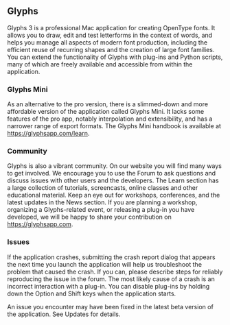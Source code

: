 ## Glyphs

Glyphs 3 is a professional Mac application for creating OpenType fonts.
It allows you to draw, edit and test letterforms in the context of words, and helps you manage all aspects of modern font production, including the efficient reuse of recurring shapes and the creation of large font families.
You can extend the functionality of Glyphs with plug-ins and Python scripts, many of which are freely available and accessible from within the application.

### Glyphs Mini

As an alternative to the pro version, there is a slimmed-down and more affordable version of the application called Glyphs Mini.
It lacks some features of the pro app, notably interpolation and extensibility, and has a narrower range of export formats.
The Glyphs Mini handbook is available at https://glyphsapp.com/learn.

### Community

Glyphs is also a vibrant community.
On our website you will find many ways to get involved.
We encourage you to use the Forum to ask questions and discuss issues with other users and the developers.
The Learn section has a large collection of tutorials, screencasts, online classes and other educational material.
Keep an eye out for workshops, conferences, and the latest updates in the News section.
If you are planning a workshop, organizing a Glyphs-related event, or releasing a plug-in you have developed, we will be happy to share your contribution on https://glyphsapp.com.

### Issues

If the application crashes, submitting the crash report dialog that appears the next time you launch the application will help us troubleshoot the problem that caused the crash.
If you can, please describe steps for reliably reproducing the issue in the forum.
The most likely cause of a crash is an incorrect interaction with a plug-in.
You can disable plug-ins by holding down the Option and Shift keys when the application starts.

An issue you encounter may have been fixed in the latest beta version of the application.
See Updates for details.